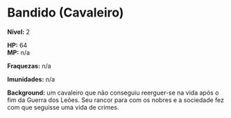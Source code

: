 # Bandido (Cavaleiro)

**Nível:** 2  

**HP:** 64  
**MP:** n/a  

**Fraquezas:** n/a  

**Imunidades:** n/a  

**Background:** um cavaleiro que não conseguiu reerguer-se na vida após o fim da Guerra dos Leões. Seu rancor para com os nobres e a sociedade fez com que seguisse uma vida de crimes.  